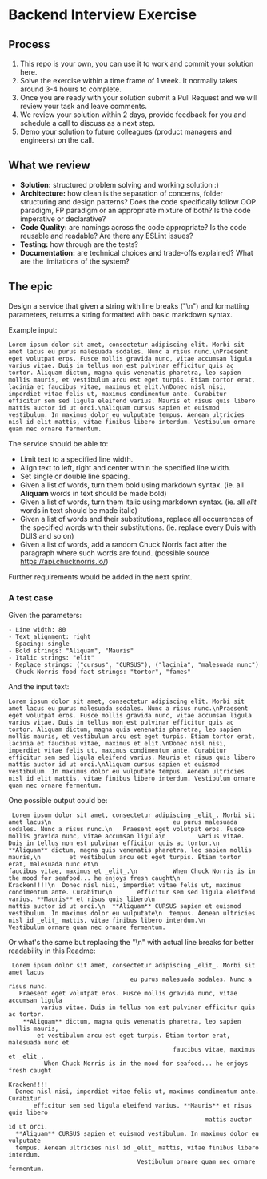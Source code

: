 # Backend Interview Exercise

## Process

1. This repo is your own, you can use it to work and commit your solution here.
2. Solve the exercise within a time frame of 1 week. It normally takes around 3-4 hours to complete.
3. Once you are ready with your solution submit a Pull Request and we will review your task and leave comments.
4. We review your solution within 2 days, provide feedback for you and schedule a call to discuss as a next step.
5. Demo your solution to future colleagues (product managers and engineers) on the call.

## What we review

- **Solution:** structured problem solving and working solution :)
- **Architecture:** how clean is the separation of concerns, folder structuring and design patterns? Does the code specifically follow OOP paradigm, FP paradigm or an appropriate mixture of both? Is the code imperative or declarative?
- **Code Quality:** are namings across the code appropriate? Is the code reusable and readable? Are there any ESLint issues?
- **Testing:** how through are the tests?
- **Documentation:** are technical choices and trade-offs explained? What are the limitations of the system?

## The epic

Design a service that given a string with line breaks ("\n") and formatting parameters, returns a string formatted with basic markdown syntax.

Example input:

```
Lorem ipsum dolor sit amet, consectetur adipiscing elit. Morbi sit amet lacus eu purus malesuada sodales. Nunc a risus nunc.\nPraesent eget volutpat eros. Fusce mollis gravida nunc, vitae accumsan ligula varius vitae. Duis in tellus non est pulvinar efficitur quis ac tortor. Aliquam dictum, magna quis venenatis pharetra, leo sapien mollis mauris, et vestibulum arcu est eget turpis. Etiam tortor erat, lacinia et faucibus vitae, maximus et elit.\nDonec nisl nisi, imperdiet vitae felis ut, maximus condimentum ante. Curabitur efficitur sem sed ligula eleifend varius. Mauris et risus quis libero mattis auctor id ut orci.\nAliquam cursus sapien et euismod vestibulum. In maximus dolor eu vulputate tempus. Aenean ultricies nisl id elit mattis, vitae finibus libero interdum. Vestibulum ornare quam nec ornare fermentum.
```

The service should be able to:

- Limit text to a specified line width.
- Align text to left, right and center within the specified line width.
- Set single or double line spacing.
- Given a list of words, turn them bold using markdown syntax. (ie. all **Aliquam** words in text should be made bold)
- Given a list of words, turn them italic using markdown syntax. (ie. all _elit_ words in text should be made italic)
- Given a list of words and their substitutions, replace all occurrences of the specified words with their substitutions. (ie. replace every Duis with DUIS and so on)
- Given a list of words, add a random Chuck Norris fact after the paragraph where such words are found. (possible source https://api.chucknorris.io/)

Further requirements would be added in the next sprint.

### A test case

Given the parameters:

```
- Line width: 80
- Text alignment: right
- Spacing: single
- Bold strings: "Aliquam", "Mauris"
- Italic strings: "elit"
- Replace strings: ("cursus", "CURSUS"), ("lacinia", "malesuada nunc")
- Chuck Norris food fact strings: "tortor", "fames"
```

And the input text:

```
Lorem ipsum dolor sit amet, consectetur adipiscing elit. Morbi sit amet lacus eu purus malesuada sodales. Nunc a risus nunc.\nPraesent eget volutpat eros. Fusce mollis gravida nunc, vitae accumsan ligula varius vitae. Duis in tellus non est pulvinar efficitur quis ac tortor. Aliquam dictum, magna quis venenatis pharetra, leo sapien mollis mauris, et vestibulum arcu est eget turpis. Etiam tortor erat, lacinia et faucibus vitae, maximus et elit.\nDonec nisl nisi, imperdiet vitae felis ut, maximus condimentum ante. Curabitur efficitur sem sed ligula eleifend varius. Mauris et risus quis libero mattis auctor id ut orci.\nAliquam cursus sapien et euismod vestibulum. In maximus dolor eu vulputate tempus. Aenean ultricies nisl id elit mattis, vitae finibus libero interdum. Vestibulum ornare quam nec ornare fermentum.
```

One possible output could be:

```
 Lorem ipsum dolor sit amet, consectetur adipiscing _elit_. Morbi sit amet lacus\n                                  eu purus malesuada sodales. Nunc a risus nunc.\n   Praesent eget volutpat eros. Fusce mollis gravida nunc, vitae accumsan ligula\n         varius vitae. Duis in tellus non est pulvinar efficitur quis ac tortor.\n    **Aliquam** dictum, magna quis venenatis pharetra, leo sapien mollis mauris,\n        et vestibulum arcu est eget turpis. Etiam tortor erat, malesuada nunc et\n                                              faucibus vitae, maximus et _elit_.\n          When Chuck Norris is in the mood for seafood... he enjoys fresh caught\n                                                                     Kracken!!!!\n  Donec nisl nisi, imperdiet vitae felis ut, maximus condimentum ante. Curabitur\n       efficitur sem sed ligula eleifend varius. **Mauris** et risus quis libero\n                                                       mattis auctor id ut orci.\n  **Aliquam** CURSUS sapien et euismod vestibulum. In maximus dolor eu vulputate\n  tempus. Aenean ultricies nisl id _elit_ mattis, vitae finibus libero interdum.\n                                    Vestibulum ornare quam nec ornare fermentum.
```

Or what's the same but replacing the "\n" with actual line breaks for better readability in this Readme:

```
 Lorem ipsum dolor sit amet, consectetur adipiscing _elit_. Morbi sit amet lacus
                                  eu purus malesuada sodales. Nunc a risus nunc.
   Praesent eget volutpat eros. Fusce mollis gravida nunc, vitae accumsan ligula
         varius vitae. Duis in tellus non est pulvinar efficitur quis ac tortor.
    **Aliquam** dictum, magna quis venenatis pharetra, leo sapien mollis mauris,
        et vestibulum arcu est eget turpis. Etiam tortor erat, malesuada nunc et
                                              faucibus vitae, maximus et _elit_.
          When Chuck Norris is in the mood for seafood... he enjoys fresh caught
                                                                     Kracken!!!!
  Donec nisl nisi, imperdiet vitae felis ut, maximus condimentum ante. Curabitur
       efficitur sem sed ligula eleifend varius. **Mauris** et risus quis libero
                                                       mattis auctor id ut orci.
  **Aliquam** CURSUS sapien et euismod vestibulum. In maximus dolor eu vulputate
  tempus. Aenean ultricies nisl id _elit_ mattis, vitae finibus libero interdum.
                                    Vestibulum ornare quam nec ornare fermentum.
```
